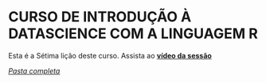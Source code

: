 # CURSO DE INTRODUÇÃO À DATASCIENCE COM A LINGUAGEM R
Esta é a Sétima lição deste curso.
Assista ao [**vídeo da  sessão**](https://youtu.be/7osAQUn2pnw)

[*Pasta completa*](./lesson8)